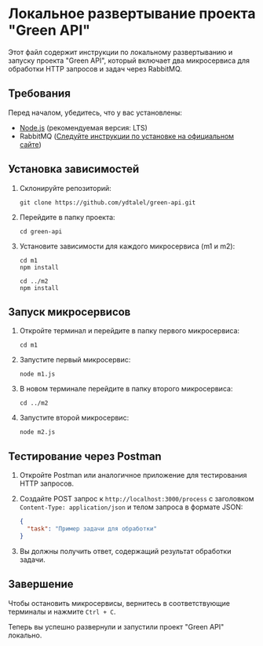 # Локальное развертывание проекта "Green API"

Этот файл содержит инструкции по локальному развертыванию и запуску проекта "Green API", который включает два микросервиса для обработки HTTP запросов и задач через RabbitMQ.

## Требования

Перед началом, убедитесь, что у вас установлены:

- [Node.js](https://nodejs.org/) (рекомендуемая версия: LTS)
- RabbitMQ ([Следуйте инструкции по установке на официальном сайте](https://www.rabbitmq.com/))

## Установка зависимостей

1. Склонируйте репозиторий:

    ```
    git clone https://github.com/ydtalel/green-api.git
    ```

2. Перейдите в папку проекта:

    ```
    cd green-api
    ```

3. Установите зависимости для каждого микросервиса (m1 и m2):

    ```
    cd m1
    npm install

    cd ../m2
    npm install
    ```

## Запуск микросервисов

1. Откройте терминал и перейдите в папку первого микросервиса:

    ```
    cd m1
    ```

2. Запустите первый микросервис:

    ```
    node m1.js
    ```

3. В новом терминале перейдите в папку второго микросервиса:

    ```
    cd ../m2
    ```

4. Запустите второй микросервис:

    ```
    node m2.js
    ```

## Тестирование через Postman

1. Откройте Postman или аналогичное приложение для тестирования HTTP запросов.

2. Создайте POST запрос к `http://localhost:3000/process` с заголовком `Content-Type: application/json` и телом запроса в формате JSON:

    ```json
    {
      "task": "Пример задачи для обработки"
    }
    ```

3. Вы должны получить ответ, содержащий результат обработки задачи.

## Завершение

Чтобы остановить микросервисы, вернитесь в соответствующие терминалы и нажмите `Ctrl + C`.

Теперь вы успешно развернули и запустили проект "Green API" локально.
